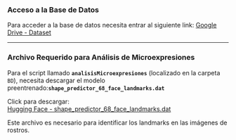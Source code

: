 ### Acceso a la Base de Datos
Para acceder a la base de datos necesita entrar al siguiente link:
[Google Drive - Dataset](https://drive.google.com/drive/folders/1rx4j9KAM2fFCCj8baNEVcs0DJPJtlRDI?usp=sharing)

---

### Archivo Requerido para Análisis de Microexpresiones
Para el script llamado **`analisisMicroexpresiones`** (localizado en la carpeta `BD`), necesita descargar el modelo preentrenado:**`shape_predictor_68_face_landmarks.dat`**  

Click para descargar:  
[Hugging Face - shape_predictor_68_face_landmarks.dat](https://huggingface.co/iEsmeralda/shape_predictor_68_face_landmarks/resolve/main/shape_predictor_68_face_landmarks.dat)

Este archivo es necesario para identificar los landmarks en las imágenes de rostros.
